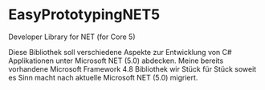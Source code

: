 # EasyPrototypingNET5
Developer Library for NET (for Core 5)

Diese Bibliothek soll verschiedene Aspekte zur Entwicklung von C# Applikationen unter Microsoft NET (5.0) abdecken. 
Meine bereits vorhandene Microsoft Framework 4.8 Bibliothek wir Stück für Stück soweit es Sinn macht nach aktuelle Microsoft NET (5.0) migriert.
